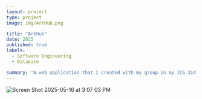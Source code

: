 ```yaml
---
layout: project
type: project
image: img/ArtHub.png

title: "ArtHub"
date: 2025
published: true
labels:
  - Software Engineering
  - Database

summary: "A web application that I created with my group in my ICS 314 Software Engineering class."
---
```


![Screen Shot 2025-05-16 at 3 07 03 PM](https://github.com/user-attachments/assets/cbfa2490-00b8-4ad7-aa29-7eecadf2adbf)
